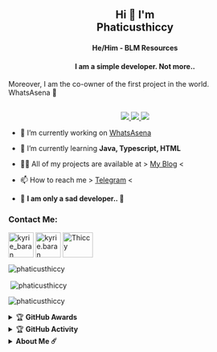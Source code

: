 <h2 align="center">Hi 🥰 I'm <br>Phaticusthiccy</h1>
<h4 align="center">He/Him - BLM Resources</h3>
<h4 align="center">I am a simple developer. Not more..</h3>
<h7 align="left">Moreover, I am the co-owner of the first project in the world. <br>WhatsAsena 🐺</h7>

##
<p align="center">
  <a href="https://github.com/phaticusthiccy">
    <img src="https://komarev.com/ghpvc/?username=phaticusthiccy&label=Profile%20views&color=ff69b4&label=Profile+Views&style=plastic">

  </a>
  <a href="https://github.com/phaticusthiccy?tab=stars">
    <img src="https://img.shields.io/github/stars/phaticusthiccy?color=ff69b4&label=Stargazers&style=plastic">

  </a>
  <a href="https://github.com/phaticusthiccy?tab=followers">
    <img src="https://img.shields.io/github/followers/phaticusthiccy?color=ff69b4&label=Followers&style=plastic">

  </a>
</p>


- 🔭 I’m currently working on [WhatsAsena](https://github.com/phaticusthiccy/WhatsAsenaDuplicated)

- 🌱 I’m currently learning **Java, Typescript, HTML**

- 👨‍💻 All of my projects are available at > [My Blog](https://phaticusthiccy.github.io) <

- 📫 How to reach me > [Telegram](https://t.me/phaticusthiccy) <

- 💫 **I am only a sad developer.. 🌆**

<h3 align="left">Contact Me:</h3>
<p align="left">
<a href="https://twitter.com/kyrie_baran" target="blank"><img align="center" src="https://www.freepnglogos.com/uploads/twitter-logo-png/twitter-bird-symbols-png-logo-0.png" alt="kyrie_baran  " height="50" width="50" /></a>
<a href="https://instagram.com/kyrie.baran" target="blank"><img align="center" src="https://www.freepnglogos.com/uploads/instagram-logo-png-transparent-0.png" alt="kyrie.baran" height="50" width="50" /></a>
<a href="mailto:birhic023@gmail.com" target="blank"><img align="center" src="https://www.freepnglogos.com/uploads/gmail-email-logo-png-16.png" alt="Thiccy" height="50" width="60" /></a>

</p>

<p><img align="center" src="https://github-readme-stats.vercel.app/api/top-langs?username=phaticusthiccy&show_icons=true&layout=compact&theme=nightowl" alt="phaticusthiccy" /></p>

<p>&nbsp;<img align="center" src="https://github-readme-stats.vercel.app/api?username=phaticusthiccy&show_icons=true&theme=nightowl" alt="phaticusthiccy" /></p>

<p><img align="center" src="https://github-readme-streak-stats.herokuapp.com/?user=phaticusthiccy&theme=nightowl" alt="phaticusthiccy" /></p>
</details>

<details>
    <summary>&#127942 <b>GitHub Awards</b></summary><br/>

![Github Trophy](https://github-profile-trophy.vercel.app/?username=phaticusthiccy)

</details>

<details>
    <summary>&#127942 <b>GitHub Activity</b></summary><br/>

![Metrics](https://metrics.lecoq.io/phaticusthiccy?template=classic&followup=1&isocalendar=1&languages=1&isocalendar.duration=half-year&config.timezone=Europe%2FIstanbul)

[![News](https://github-readme-stats.vercel.app/api/pin/?username=phaticusthiccy&repo=WhatsAsenaDuplicated)](https://github.com/phaticusthiccy/WhatsAsenaDuplicated)

</details>

<details>
    <summary><b>About Me ☄️</b></summary><br/>
Hi, my name is Thiccy (Baran)

I am an AI Developer. My real thing to do crating artificial brains, neural tools. 

I am 17 yeas old. From Turkey

I worked with Instagram, Gitlab, Bitbucket, Brainshop. Some of for testing, some things for developing.
If you have any question for me ı put my contact information above.
See ya 💘
</details>
